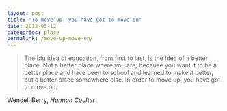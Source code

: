 ```yaml
---
layout: post
title: "To move up, you have got to move on"
date: 2012-03-12
categories: place
permalink: /move-up-move-on/
---
```


> The big idea of education, from first to last, is the idea of a better place. Not a better place where you are, because you want it to be a better place and have been to school and learned to make it better, but a better place somewhere else. In order to move up, you have got to move on.

Wendell Berry, *Hannah Coulter*